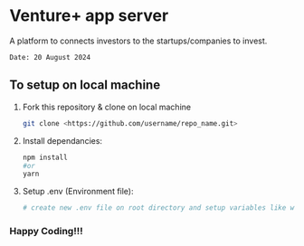 # Venture+ app server
A platform to connects investors to the startups/companies to invest.

```Date: 20 August 2024```


## To setup on local machine

1. Fork this repository & clone on local machine
    ```bash
    git clone <https://github.com/username/repo_name.git>
    ```

2. Install dependancies:
    ```bash
    npm install
    #or
    yarn
    ```
3. Setup .env (Environment file):
    ```bash
    # create new .env file on root directory and setup variables like which are given in .env.example file
    ```

<h3>Happy Coding!!!</h3>